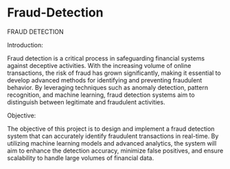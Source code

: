 # Fraud-Detection
FRAUD DETECTION

Introduction:

Fraud detection is a critical process in safeguarding financial systems against deceptive activities. With the increasing volume of online transactions, the risk of fraud has grown significantly, making it essential to develop advanced methods for identifying and preventing fraudulent behavior. By leveraging techniques such as anomaly detection, pattern recognition, and machine learning, fraud detection systems aim to distinguish between legitimate and fraudulent activities.

Objective:

The objective of this project is to design and implement a fraud detection system that can accurately identify fraudulent transactions in real-time. By utilizing machine learning models and advanced analytics, the system will aim to enhance the detection accuracy, minimize false positives, and ensure scalability to handle large volumes of financial data.
